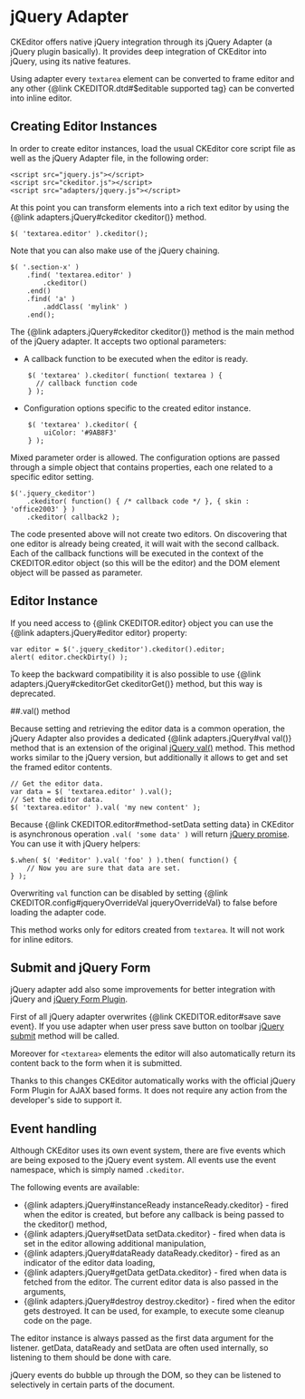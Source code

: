 # jQuery Adapter

CKEditor offers native jQuery integration through its jQuery Adapter (a jQuery plugin basically). It provides deep integration of CKEditor into jQuery, using its native features.

Using adapter every `textarea` element can be converted to frame editor and any other {@link CKEDITOR.dtd#$editable supported tag} can be converted into inline editor.


## Creating Editor Instances

In order to create editor instances, load the usual CKEditor core script file as well as the jQuery Adapter file, in the following order:

	<script src="jquery.js"></script>
	<script src="ckeditor.js"></script>
	<script src="adapters/jquery.js"></script>

At this point you can transform elements into a rich text editor by using the  {@link adapters.jQuery#ckeditor ckeditor()} method.

	$( 'textarea.editor' ).ckeditor();

Note that you can also make use of the jQuery chaining.

	$( '.section-x' )
		.find( 'textarea.editor' )
			.ckeditor()
		.end()
		.find( 'a' )
			.addClass( 'mylink' )
		.end();

The {@link adapters.jQuery#ckeditor ckeditor()} method is the main method of the jQuery adapter. It accepts two optional parameters:

 - A callback function to be executed when the editor is ready.

		$( 'textarea' ).ckeditor( function( textarea ) {
		  // callback function code
		} );

 - Configuration options specific to the created editor instance.

		$( 'textarea' ).ckeditor( {
			uiColor: '#9AB8F3'
		} );

Mixed parameter order is allowed. The configuration options are passed through a simple object that contains properties, each one related to a specific editor setting.

	$('.jquery_ckeditor')
		.ckeditor( function() { /* callback code */ }, { skin : 'office2003' } )
		.ckeditor( callback2 );

The code presented above will not create two editors. On discovering that one editor is already being created, it will wait with the second callback. Each of the callback functions will be executed in the context of the CKEDITOR.editor object (so this will be the editor) and the DOM element object will be passed as parameter.


## Editor Instance

If you need access to {@link CKEDITOR.editor} object you can use the {@link adapters.jQuery#editor editor} property:

	var editor = $('.jquery_ckeditor').ckeditor().editor;
	alert( editor.checkDirty() );

To keep the backward compatibility it is also possible to use {@link adapters.jQuery#ckeditorGet ckeditorGet()} method, but this way is deprecated.


##.val() method

Because setting and retrieving the editor data is a common operation, the jQuery Adapter also provides a dedicated {@link adapters.jQuery#val val()} method that is an extension of the original [jQuery val()](http://api.jquery.com/val/) method. This method works similar to the jQuery version, but additionally it allows to get and set the framed editor contents.

	// Get the editor data.
	var data = $( 'textarea.editor' ).val();
	// Set the editor data.
	$( 'textarea.editor' ).val( 'my new content' );

Because {@link CKEDITOR.editor#method-setData setting data} in CKEditor is asynchronous operation `.val( 'some data' )` will return [jQuery promise](http://api.jquery.com/promise/). You can use it with jQuery helpers:

	$.when( $( '#editor' ).val( 'foo' ) ).then( function() {
		// Now you are sure that data are set.
	} );

Overwriting `val` function can be disabled by setting {@link CKEDITOR.config#jqueryOverrideVal jqueryOverrideVal} to false before loading the adapter code.

This method works only for editors created from `textarea`. It will not work for inline editors.


## Submit and jQuery Form

jQuery adapter add also some improvements for better integration with jQuery and [jQuery Form Plugin](http://www.malsup.com/jquery/form/).

First of all jQuery adapter overwrites {@link CKEDITOR.editor#save save event}. If you use adapter when user press save button on toolbar [jQuery submit](http://api.jquery.com/submit/) method will be called.

Moreover for `<textarea>` elements the editor will also automatically return its content back to the form when it is submitted.

Thanks to this changes CKEditor automatically works with the official jQuery Form Plugin for AJAX based forms. It does not require any action from the developer's side to support it.


## Event handling

Although CKEditor uses its own event system, there are five events which are being exposed to the jQuery event system. All events use the event namespace, which is simply named `.ckeditor`.

The following events are available:

 - {@link adapters.jQuery#instanceReady instanceReady.ckeditor} - fired when the editor is created, but before any callback is being passed to the ckeditor() method,
 - {@link adapters.jQuery#setData setData.ckeditor} - fired when data is set in the editor allowing additional manipulation,
 - {@link adapters.jQuery#dataReady dataReady.ckeditor} - fired as an indicator of the editor data loading,
 - {@link adapters.jQuery#getData getData.ckeditor} - fired when data is fetched from the editor. The current editor data is also passed in the arguments,
 - {@link adapters.jQuery#destroy destroy.ckeditor} - fired when the editor gets destroyed. It can be used, for example, to execute some cleanup code on the page.

The editor instance is always passed as the first data argument for the listener. getData, dataReady and setData are often used internally, so listening to them should be done with care.

jQuery events do bubble up through the DOM, so they can be listened to selectively in certain parts of the document.
